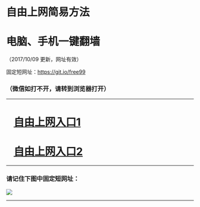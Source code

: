 ﻿# 自由上网简易方法

# 电脑、手机一键翻墙

（2017/10/09 更新，网址有效）

固定短网址：https://git.io/free99

### （微信如打不开，请转到浏览器打开）


***





# &nbsp;&nbsp; <a href="http://ft45994265.fwq-tz-1001.info/fwqtz01.html?t=100900123892 " target="_blank">自由上网入口1</a>
# &nbsp;&nbsp; <a href="http://ft2769716751.fwq-tz-1002.info/fwqtz02.html?t=100900125259 " target="_blank">自由上网入口2</a>
***

### 请记住下图中固定短网址：

<img src="https://s3-us-west-2.amazonaws.com/fwq-1001/yjfq-20170905okok.png" /> 


***

